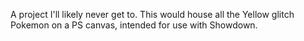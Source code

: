 A project I'll likely never get to. This would house all the Yellow glitch Pokemon on a PS canvas, intended for use with Showdown.
